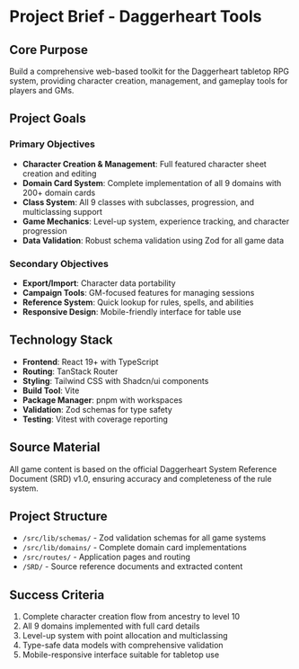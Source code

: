 # Project Brief - Daggerheart Tools

## Core Purpose

Build a comprehensive web-based toolkit for the Daggerheart tabletop RPG system, providing character creation, management, and gameplay tools for players and GMs.

## Project Goals

### Primary Objectives

- **Character Creation & Management**: Full featured character sheet creation and editing
- **Domain Card System**: Complete implementation of all 9 domains with 200+ domain cards
- **Class System**: All 9 classes with subclasses, progression, and multiclassing support
- **Game Mechanics**: Level-up system, experience tracking, and character progression
- **Data Validation**: Robust schema validation using Zod for all game data

### Secondary Objectives

- **Export/Import**: Character data portability
- **Campaign Tools**: GM-focused features for managing sessions
- **Reference System**: Quick lookup for rules, spells, and abilities
- **Responsive Design**: Mobile-friendly interface for table use

## Technology Stack

- **Frontend**: React 19+ with TypeScript
- **Routing**: TanStack Router
- **Styling**: Tailwind CSS with Shadcn/ui components
- **Build Tool**: Vite
- **Package Manager**: pnpm with workspaces
- **Validation**: Zod schemas for type safety
- **Testing**: Vitest with coverage reporting

## Source Material

All game content is based on the official Daggerheart System Reference Document (SRD) v1.0, ensuring accuracy and completeness of the rule system.

## Project Structure

- `/src/lib/schemas/` - Zod validation schemas for all game systems
- `/src/lib/domains/` - Complete domain card implementations
- `/src/routes/` - Application pages and routing
- `/SRD/` - Source reference documents and extracted content

## Success Criteria

1. Complete character creation flow from ancestry to level 10
2. All 9 domains implemented with full card details
3. Level-up system with point allocation and multiclassing
4. Type-safe data models with comprehensive validation
5. Mobile-responsive interface suitable for tabletop use
